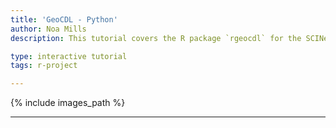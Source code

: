 ```yaml
---
title: 'GeoCDL - Python'
author: Noa Mills
description: This tutorial covers the R package `rgeocdl` for the SCINet Geospatial Common Data Library (GeoCDL)

type: interactive tutorial
tags: r-project

---
```


{% include images_path %}



---